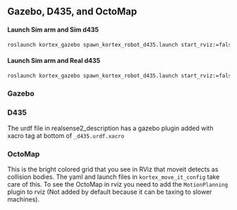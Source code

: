 ## Gazebo, D435, and OctoMap

#### Launch Sim arm and Sim d435
```bash
roslaunch kortex_gazebo spawn_kortex_robot_d435.launch start_rviz:=false arm:=gen3_lite gripper:=gen3_lite_2f sim_d435:=true
```

#### Launch Sim arm and Real d435
```bash
roslaunch kortex_gazebo spawn_kortex_robot_d435.launch start_rviz:=false arm:=gen3_lite gripper:=gen3_lite_2f sim_d435:=false
```


### Gazebo


### D435
The urdf file in realsense2_description has a gazebo plugin added with xacro tag at bottom of `_d435.urdf.xacro`

### OctoMap
This is the bright colored grid that you see in RViz that moveit detects as collision bodies.
The yaml and launch files in `kortex_move_it_config` take care of this. To see the OctoMap in rviz you need to add the `MotionPlanning` plugin to rviz (Not added by default because it can be taxing to slower machines).
